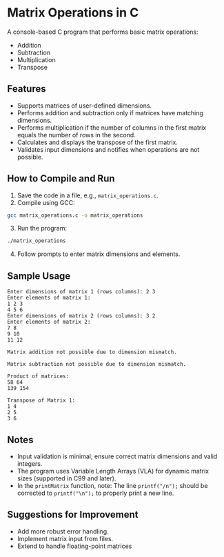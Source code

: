 

# Matrix Operations in C

A console-based C program that performs basic matrix operations:

* Addition
* Subtraction
* Multiplication
* Transpose

## Features

* Supports matrices of user-defined dimensions.
* Performs addition and subtraction only if matrices have matching dimensions.
* Performs multiplication if the number of columns in the first matrix equals the number of rows in the second.
* Calculates and displays the transpose of the first matrix.
* Validates input dimensions and notifies when operations are not possible.

## How to Compile and Run

1. Save the code in a file, e.g., `matrix_operations.c`.
2. Compile using GCC:

```bash
gcc matrix_operations.c -o matrix_operations
```

3. Run the program:

```bash
./matrix_operations
```

4. Follow prompts to enter matrix dimensions and elements.

## Sample Usage

```
Enter dimensions of matrix 1 (rows columns): 2 3
Enter elements of matrix 1:
1 2 3
4 5 6
Enter dimensions of matrix 2 (rows columns): 3 2
Enter elements of matrix 2:
7 8
9 10
11 12

Matrix addition not possible due to dimension mismatch.

Matrix subtraction not possible due to dimension mismatch.

Product of matrices:
58 64
139 154

Transpose of Matrix 1:
1 4
2 5
3 6
```

## Notes

* Input validation is minimal; ensure correct matrix dimensions and valid integers.
* The program uses Variable Length Arrays (VLA) for dynamic matrix sizes (supported in C99 and later).
* In the `printMatrix` function, note: The line `printf("/n");` should be corrected to `printf("\n");` to properly print a new line.

## Suggestions for Improvement

* Add more robust error handling.
* Implement matrix input from files.
* Extend to handle floating-point matrices
